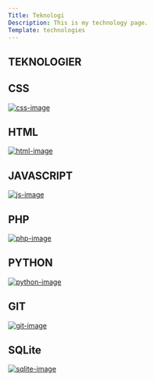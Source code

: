 ```yaml
---
Title: Teknologi
Description: This is my technology page.
Template: technologies
---
```


<div class="tech-box titeln">
        <h2>TEKNOLOGIER</h2>
</div>

<div class="tech-box css">
        <h2>CSS</h2>
        <a href="%base_url%/technology/css">
        <img src="%base_url%/image/css.png" alt="css-image">
        </a>
</div>

<div class="tech-box html">
        <h2>HTML</h2>
        <a href="%base_url%/technology/html">
        <img src="%base_url%/image/html.png" alt="html-image">
        </a>
</div>

<div class="tech-box javascript">
        <h2>JAVASCRIPT</h2>
        <a href="%base_url%/technology/javascript">
        <img src="%base_url%/image/js.png" alt="js-image">
        </a>
</div>

<div class="tech-box php">
        <h2>PHP</h2>
        <a href="%base_url%/technology/php">
        <img src="%base_url%/image/php.png" alt="php-image">
        </a>
</div>

<div class="tech-box python">
        <h2>PYTHON</h2>
        <a href="%base_url%/technology/python">
        <img src="%base_url%/image/python.png" alt="python-image">
        </a>
</div>

<div class="tech-box git">
        <h2>GIT</h2>
        <a href="%base_url%/technology/git">
        <img src="%base_url%/image/git.png" alt="git-image">
        </a>
</div>

<div class="tech-box sqlite">
        <h2>SQLite</h2>
        <a href="%base_url%/technology/sqlite">
        <img src="%base_url%/image/sqlite.png" alt="sqlite-image">
        </a>
</div>
